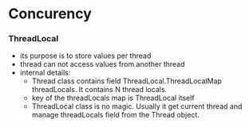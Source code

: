 Concurency
=================

### ThreadLocal
* its purpose is to store values per thread
* thread can not access values from another thread
* internal details:
  * Thread class contains field ThreadLocal.ThreadLocalMap threadLocals.
    It contains N thread locals.
  * key of the threadLocals map is ThreadLocal itself 
  * ThreadLocal class is no magic. Usually it get current thread
    and manage threadLocals field from the Thread object.